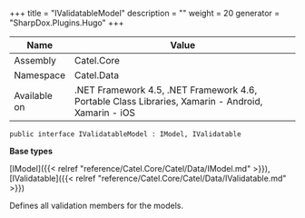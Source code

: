

+++
title = "IValidatableModel" 
description = ""
weight = 20
generator = "SharpDox.Plugins.Hugo"
+++

Name|Value
---|---
Assembly|Catel.Core
Namespace|Catel.Data
Available on|.NET Framework 4.5, .NET Framework 4.6, Portable Class Libraries, Xamarin - Android, Xamarin - iOS

```
public interface IValidatableModel : IModel, IValidatable
```

**Base types**

[IModel]({{< relref "reference/Catel.Core/Catel/Data/IModel.md" >}}),[IValidatable]({{< relref "reference/Catel.Core/Catel/Data/IValidatable.md" >}})

Defines all validation members for the models.

